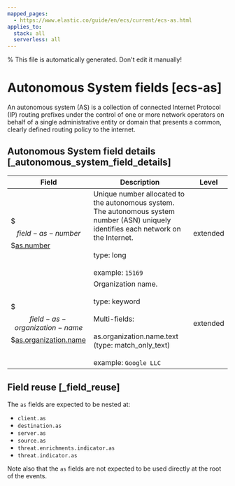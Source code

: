 ```yaml
---
mapped_pages:
  - https://www.elastic.co/guide/en/ecs/current/ecs-as.html
applies_to:
  stack: all
  serverless: all
---
```

% This file is automatically generated. Don't edit it manually!

# Autonomous System fields [ecs-as]

An autonomous system (AS) is a collection of connected Internet Protocol (IP) routing prefixes under the control of one or more network operators on behalf of a single administrative entity or domain that presents a common, clearly defined routing policy to the internet.

## Autonomous System field details [_autonomous_system_field_details]

| Field | Description | Level |
| --- | --- | --- |
| $$$field-as-number$$$[as.number](#field-as-number) | Unique number allocated to the autonomous system. The autonomous system number (ASN) uniquely identifies each network on the Internet.<br><br>type: long<br><br>example: `15169`<br> | extended |
| $$$field-as-organization-name$$$[as.organization.name](#field-as-organization-name) | Organization name.<br><br>type: keyword<br><br>Multi-fields:<br><br>as.organization.name.text (type: match_only_text)<br><br>example: `Google LLC`<br> | extended |

## Field reuse [_field_reuse]

The `as` fields are expected to be nested at:

* `client.as`
* `destination.as`
* `server.as`
* `source.as`
* `threat.enrichments.indicator.as`
* `threat.indicator.as`

Note also that the `as` fields are not expected to be used directly at the root of the events.
